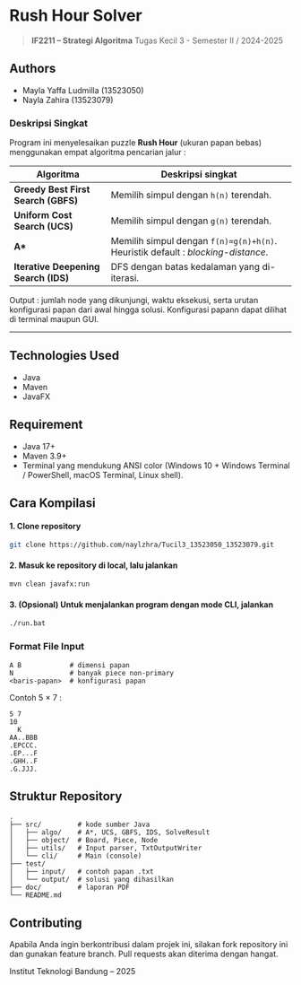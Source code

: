 # Rush Hour Solver

> **IF2211 – Strategi Algoritma**
> Tugas Kecil 3 - Semester II / 2024-2025

## Authors
* Mayla Yaffa Ludmilla (13523050)
* Nayla Zahira (13523079)

### Deskripsi Singkat

Program ini menyelesaikan puzzle **Rush Hour** (ukuran papan bebas) menggunakan empat algoritma pencarian jalur :

| Algoritma                            | Deskripsi singkat                                                                |
| ------------------------------------ | -------------------------------------------------------------------------------- |
| **Greedy Best First Search (GBFS)**  | Memilih simpul dengan `h(n)` terendah.                                           |
| **Uniform Cost Search (UCS)**        | Memilih simpul dengan `g(n)` terendah.                                           |
| **A\***                              | Memilih simpul dengan `f(n)=g(n)+h(n)`. Heuristik default : *blocking-distance*. |
| **Iterative Deepening Search (IDS)** | DFS dengan batas kedalaman yang di-iterasi.                                      |

Output : jumlah node yang dikunjungi, waktu eksekusi, serta urutan konfigurasi papan dari awal hingga solusi. Konfigurasi papann dapat dilihat di terminal maupun GUI.

---
## Technologies Used
* Java
* Maven
* JavaFX

## Requirement
* Java 17+
* Maven 3.9+ 
* Terminal yang mendukung ANSI color (Windows 10 + Windows Terminal / PowerShell, macOS Terminal, Linux shell).

## Cara Kompilasi

#### 1. Clone repository
```bash
git clone https://github.com/naylzhra/Tucil3_13523050_13523079.git    
```
#### 2. Masuk ke repository di local, lalu jalankan
```bash
mvn clean javafx:run
```
#### 3. (Opsional) Untuk menjalankan program dengan mode CLI, jalankan
```bash
./run.bat
```

### Format File Input

```
A B            # dimensi papan
N              # banyak piece non-primary
<baris-papan>  # konfigurasi papan
```

Contoh 5 × 7 :

```
5 7
10
  K
AA..BBB
.EPCCC.
.EP...F
.GHH..F
.G.JJJ.
```

## Struktur Repository

```
.
├── src/         # kode sumber Java
│   ├── algo/    # A*, UCS, GBFS, IDS, SolveResult
│   ├── object/  # Board, Piece, Node
│   ├── utils/   # Input parser, TxtOutputWriter
│   └── cli/     # Main (console)
├── test/
│   ├── input/   # contoh papan .txt
│   └── output/  # solusi yang dihasilkan
├── doc/         # laporan PDF
└── README.md
```
## Contributing
Apabila Anda ingin berkontribusi dalam projek ini, silakan fork repository ini dan gunakan feature branch. Pull requests akan diterima dengan hangat.

Institut Teknologi Bandung – 2025

